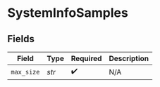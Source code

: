 # SystemInfoSamples


## Fields

| Field              | Type               | Required           | Description        |
| ------------------ | ------------------ | ------------------ | ------------------ |
| `max_size`         | *str*              | :heavy_check_mark: | N/A                |